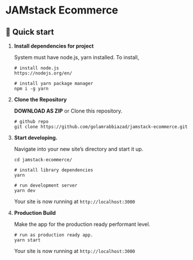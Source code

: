 # JAMstack Ecommerce

## 🚀 Quick start

1. **Install dependencies for project**

   System must have node.js, yarn installed. To install,

   ```shell
   # install node.js
   https://nodejs.org/en/

   # install yarn package manager
   npm i -g yarn
   ```

1. **Clone the Repository**

   **DOWNLOAD AS ZIP** or Clone this repository.

   ```shell
   # github repo
   git clone https://github.com/golamrabbiazad/jamstack-ecommerce.git
   ```

1. **Start developing.**

   Navigate into your new site’s directory and start it up.

   ```shell
   cd jamstack-ecommerce/

   # install library dependencies
   yarn

   # run development server
   yarn dev
   ```

   Your site is now running at `http://localhost:3000`

1. **Production Build**

   Make the app for the production ready performant level.

      ```shell
   # run as production ready app.
   yarn start
   ```

   Your site is now running at `http://localhost:3000`